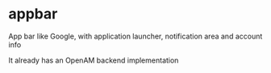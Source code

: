 # appbar
App bar like Google, with application launcher, notification area and account info


It already has an OpenAM backend implementation
